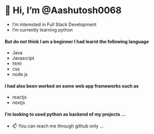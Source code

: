 # 👋 Hi, I’m @Aashutosh0068
-  I’m interested in Full Stack Development
- I’m currently learning python
#### But do not think I am a beginner I had learnt the following language
- Java
- Javascript
- html
- css
- node.js
#### I had also been worked on some web app frameworks such as 
- reactjs
- nextjs

#### I’m looking to used python as backend of my projects ...
- 📫 You can reach me through github only ...

<!---
Aashutosh0068/Aashutosh0068 is a ✨ special ✨ repository because its `README.md` (this file) appears on your GitHub profile.
You can click the Preview link to take a look at your changes.
--->
